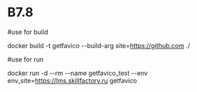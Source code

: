 # B7.8
#use for build

docker build -t getfavico --build-arg site=https://github.com ./

#use for run

docker run -d --rm  --name getfavico_test --env env_site=https://lms.skillfactory.ru getfavico
